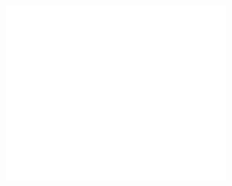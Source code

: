 <div align="center">
	<br>
	<a href="https://github.com/rodrigofuentes/rodrigofuentes/blame/master/readme.svg">
		<img src="readme.svg" width="800" height="400">
	</a>
	<br>
</div>
<!--
**rodrigofuentes/rodrigofuentes** is a ✨ _special_ ✨ repository because its `README.md` (this file) appears on your GitHub profile.

Here are some ideas to get you started:

- 🔭 I’m currently working on ...
- 🌱 I’m currently learning ...
- 👯 I’m looking to collaborate on ...
- 🤔 I’m looking for help with ...
- 💬 Ask me about ...
- 📫 How to reach me: ...
- 😄 Pronouns: ...
- ⚡ Fun fact: ...
-->
